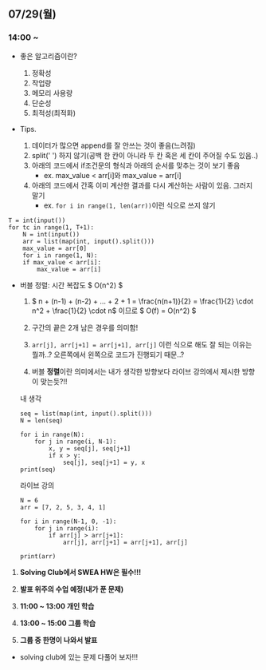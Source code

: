 ## 07/29(월)

### 14:00 ~

- 좋은 알고리즘이란?
    1. 정확성
    2. 작업량
    3. 메모리 사용량
    4. 단순성
    5. 최적성(최적화)

- Tips.
    1. 데이터가 많으면 append를 잘 안쓰는 것이 좋음(느려짐)
    2. split(' ') 하지 않기(공백 한 칸이 아니라 두 칸 혹은 세 칸이 주어질 수도 있음..)
    3. 아래의 코드에서 if조건문의 형식과 아래의 순서를 맞추는 것이 보기 좋음
        - ex. max_value < arr[i]와 max_value = arr[i]
    4. 아래의 코드에서 간혹 이미 계산한 결과를 다시 계산하는 사람이 있음. 그러지 말기
        - ex. `for i in range(1, len(arr))`이런 식으로 쓰지 않기

```
T = int(input())
for tc in range(1, T+1):
    N = int(input())
    arr = list(map(int, input().split()))
    max_value = arr[0]
    for i in range(1, N):
    if max_value < arr[i]:
        max_value = arr[i]
```

- 버블 정렬: 시간 복잡도 $ O(n^2) $
    
    1. $ n + (n-1) + (n-2) + ... + 2 + 1 = \frac{n(n+1)}{2} = \frac{1}{2} \cdot n^2 + \frac{1}{2} \cdot n$ 이므로 $ O(f) = O(n^2) $
    
    2. 구간의 끝은 2개 남은 경우를 의미함!

    3. `arr[j], arr[j+1] = arr[j+1], arr[j]` 이런 식으로 해도 잘 되는 이유는 뭘까..?
        오른쪽에서 왼쪽으로 코드가 진행되기 때문..?

    4. 버블 **정렬**이란 의미에서는 내가 생각한 방향보다 라이브 강의에서 제시한 방향이 맞는듯?!!
    
    내 생각
    ```
    seq = list(map(int, input().split()))
    N = len(seq)

    for i in range(N):
        for j in range(i, N-1):
            x, y = seq[j], seq[j+1]
            if x > y:
                seq[j], seq[j+1] = y, x
    print(seq)
    ```

    라이브 강의
    ```
    N = 6
    arr = [7, 2, 5, 3, 4, 1]

    for i in range(N-1, 0, -1):
        for j in range(i):
            if arr[j] > arr[j+1]:
                arr[j], arr[j+1] = arr[j+1], arr[j]

    print(arr)
    ```

1. **Solving Club에서 SWEA HW은 필수!!!**

2. **발표 위주의 수업 예정(내가 푼 문제)**

3. **11:00 ~ 13:00 개인 학습**

4. **13:00 ~ 15:00 그룹 학습**

5. **그룹 중 한명이 나와서 발표**


- solving club에 있는 문제 다풀어 보자!!!